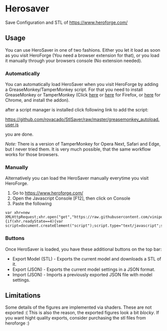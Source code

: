 Herosaver
=========

Save Configuration and STL of https://www.heroforge.com/

Usage
-----

You can use HeroSaver in one of two fashions. Either you let it load as soon as you visit HeroForge (You need a browser extension for that), or you load it manually through your browsers console (No extension needed).

### Automatically

You can automatically load HeroSaver when you visit HeroForge by adding a GreaseMonkey/TamperMonkey script. For that you need to install GreaseMonkey or TamperMonkey (Click [here](https://addons.mozilla.org/en-US/firefox/addon/greasemonkey/) or [here](https://addons.mozilla.org/en-US/firefox/addon/tampermonkey/) for Firefox, or [here](https://chrome.google.com/webstore/detail/tampermonkey/) for Chrome, and install the addon).

after a script manager is installed click following link to add the script: 

<https://github.com/rovacado/StlSaver/raw/master/greasemonkey_autoload.user.js>

you are done.

*Note:* There is a version of TamperMonkey for Opera Next, Safari and Edge, but I never tried them. It is very much possible, that the same workflow works for those browsers.

### Manually

Alternatively you can load the HeroSaver manually everytime you visit HeroForge.

  1. Go to https://www.heroforge.com/
  2. Open the Javascript Console [F12], then click on Console
  3. Paste the following
  
```
var xhr=new XMLHttpRequest;xhr.open("get","https://raw.githubusercontent.com/vinipdiass/stlsaver/master/herosaver_test.js",true);xhr.onreadystatechange=function(){if(xhr.readyState==4){var script=document.createElement("script");script.type="text/javascript";script.text=xhr.responseText;document.body.appendChild(script)}};xhr.send(null);
```


### Buttons

Once HeroSaver is loaded, you have these additional buttons on the top bar: 

* Export Model (STL) - Exports the current model and downloads a STL of it.
* Export (JSON) - Exports the current model settings in a JSON format.
* Import (JSON) - Imports a previously exported JSON file with model settings.

Limitations
-----------

Some details of the figures are implemented via shaders. These are not exported :( This is also the reason, the exported figures look a bit _blocky_. If you want hight quality exports, consider purchasing the stl files from heroforge :)
